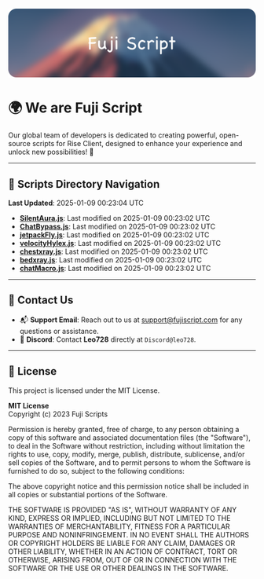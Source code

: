 ![Banner](.github/b.webp)

# 🌍 **We are Fuji Script**

Our global team of developers is dedicated to creating powerful, open-source scripts for Rise Client, designed to enhance your experience and unlock new possibilities! 🌟

---
<!-- SCRIPTS_NAVIGATION_START -->
## 📂 **Scripts Directory Navigation**

**Last Updated**: 2025-01-09 00:23:04 UTC

- **[SilentAura.js](scripts/SilentAura.js)**: Last modified on 2025-01-09 00:23:02 UTC
- **[ChatBypass.js](scripts/ChatBypass.js)**: Last modified on 2025-01-09 00:23:02 UTC
- **[jetpackFly.js](scripts/jetpackFly.js)**: Last modified on 2025-01-09 00:23:02 UTC
- **[velocityHylex.js](scripts/velocityHylex.js)**: Last modified on 2025-01-09 00:23:02 UTC
- **[chestxray.js](scripts/chestxray.js)**: Last modified on 2025-01-09 00:23:02 UTC
- **[bedxray.js](scripts/bedxray.js)**: Last modified on 2025-01-09 00:23:02 UTC
- **[chatMacro.js](scripts/chatMacro.js)**: Last modified on 2025-01-09 00:23:02 UTC

<!-- SCRIPTS_NAVIGATION_END -->

---

## 💬 **Contact Us**  
- 📬 **Support Email**: Reach out to us at [support@fujiscript.com](mailto:support@fujiscript.com) for any questions or assistance.  
- 💬 **Discord**: Contact **Leo728** directly at `Discord@leo728`.

---

## 📜 **License**

This project is licensed under the MIT License.  

**MIT License**  
Copyright (c) 2023 Fuji Scripts  

Permission is hereby granted, free of charge, to any person obtaining a copy of this software and associated documentation files (the "Software"), to deal in the Software without restriction, including without limitation the rights to use, copy, modify, merge, publish, distribute, sublicense, and/or sell copies of the Software, and to permit persons to whom the Software is furnished to do so, subject to the following conditions:  

The above copyright notice and this permission notice shall be included in all copies or substantial portions of the Software.  

THE SOFTWARE IS PROVIDED "AS IS", WITHOUT WARRANTY OF ANY KIND, EXPRESS OR IMPLIED, INCLUDING BUT NOT LIMITED TO THE WARRANTIES OF MERCHANTABILITY, FITNESS FOR A PARTICULAR PURPOSE AND NONINFRINGEMENT. IN NO EVENT SHALL THE AUTHORS OR COPYRIGHT HOLDERS BE LIABLE FOR ANY CLAIM, DAMAGES OR OTHER LIABILITY, WHETHER IN AN ACTION OF CONTRACT, TORT OR OTHERWISE, ARISING FROM, OUT OF OR IN CONNECTION WITH THE SOFTWARE OR THE USE OR OTHER DEALINGS IN THE SOFTWARE.  
